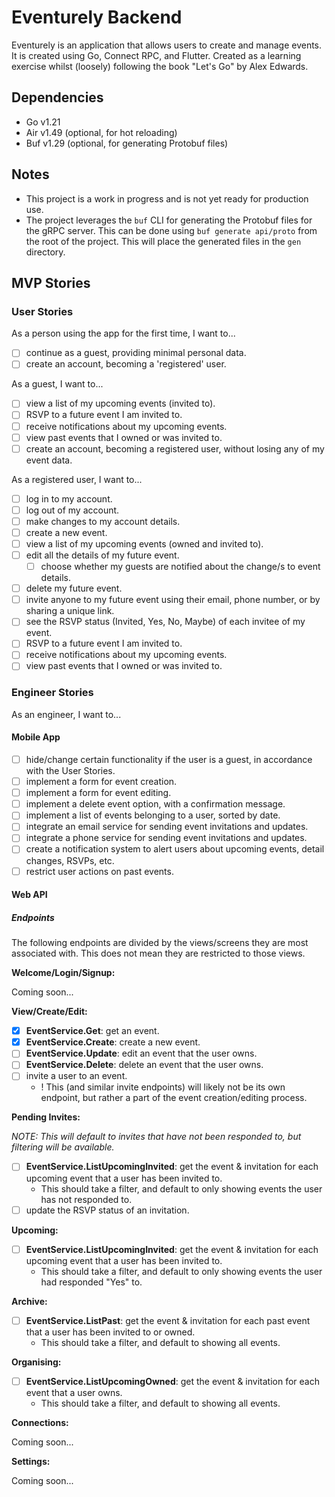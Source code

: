 # Eventurely Backend

Eventurely is an application that allows users to create and manage events. It is created using Go, Connect RPC, and Flutter. Created as a learning exercise whilst (loosely) following the book "Let's Go" by Alex Edwards.

## Dependencies

- Go v1.21
- Air v1.49 (optional, for hot reloading)
- Buf v1.29 (optional, for generating Protobuf files)

## Notes
- This project is a work in progress and is not yet ready for production use.
- The project leverages the `buf` CLI for generating the Protobuf files for the gRPC server. This can be done using `buf generate api/proto` from the root of the project. This will place the generated files in the `gen` directory.

## MVP Stories

### User Stories

As a person using the app for the first time, I want to...

- [ ] continue as a guest, providing minimal personal data.
- [ ] create an account, becoming a 'registered' user.

As a guest, I want to...

- [ ] view a list of my upcoming events (invited to).
- [ ] RSVP to a future event I am invited to.
- [ ] receive notifications about my upcoming events.
- [ ] view past events that I owned or was invited to.
- [ ] create an account, becoming a registered user, without losing any of my event data.

As a registered user, I want to...

- [ ] log in to my account.
- [ ] log out of my account.
- [ ] make changes to my account details.
- [ ] create a new event.
- [ ] view a list of my upcoming events (owned and invited to).
- [ ] edit all the details of my future event.
  - [ ] choose whether my guests are notified about the change/s to event details.
- [ ] delete my future event.
- [ ] invite anyone to my future event using their email, phone number, or by sharing a unique link.
- [ ] see the RSVP status (Invited, Yes, No, Maybe) of each invitee of my event.
- [ ] RSVP to a future event I am invited to. 
- [ ] receive notifications about my upcoming events.
- [ ] view past events that I owned or was invited to.

### Engineer Stories

As an engineer, I want to...

#### Mobile App

- [ ] hide/change certain functionality if the user is a guest, in accordance with the User Stories.
- [ ] implement a form for event creation.
- [ ] implement a form for event editing. 
- [ ] implement a delete event option, with a confirmation message.
- [ ] implement a list of events belonging to a user, sorted by date.
- [ ] integrate an email service for sending event invitations and updates.
- [ ] integrate a phone service for sending event invitations and updates.
- [ ] create a notification system to alert users about upcoming events, detail changes, RSVPs, etc.
- [ ] restrict user actions on past events.

#### Web API

##### Endpoints

The following endpoints are divided by the views/screens they are most associated with. This does not mean they are restricted to those views.

**Welcome/Login/Signup:**

Coming soon...

**View/Create/Edit:**

- [x] **EventService.Get**: get an event.
- [x] **EventService.Create**: create a new event.
- [ ] **EventService.Update**: edit an event that the user owns.
- [ ] **EventService.Delete**: delete an event that the user owns.
- [ ] invite a user to an event.
  - ! This (and similar invite endpoints) will likely not be its own endpoint, but rather a part of the event creation/editing process.

**Pending Invites:**

_NOTE: This will default to invites that have not been responded to, but filtering will be available._

- [ ] **EventService.ListUpcomingInvited**: get the event & invitation for each upcoming event that a user has been invited to.
  - This should take a filter, and default to only showing events the user has not responded to.
- [ ] update the RSVP status of an invitation.

**Upcoming:**

- [ ] **EventService.ListUpcomingInvited**: get the event & invitation for each upcoming event that a user has been invited to.
  - This should take a filter, and default to only showing events the user had responded "Yes" to.

**Archive:**

- [ ] **EventService.ListPast**: get the event & invitation for each past event that a user has been invited to or owned.
  - This should take a filter, and default to showing all events.

**Organising:**

- [ ] **EventService.ListUpcomingOwned**: get the event & invitation for each event that a user owns.
  - This should take a filter, and default to showing all events.

**Connections:**

Coming soon...

**Settings:**

Coming soon...